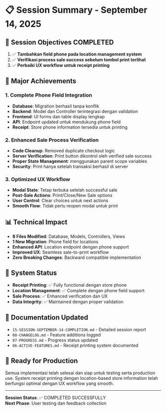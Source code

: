 # 📋 Session Summary - September 14, 2025

## 🎯 Session Objectives COMPLETED
1. ✅ **Tambahkan field phone pada location management system**
2. ✅ **Verifikasi process sale success sebelum tombol print terlihat**
3. ✅ **Perbaiki UX workflow untuk receipt printing**

## 🚀 Major Achievements

### 1. Complete Phone Field Integration
- **Database**: Migration berhasil tanpa konflik
- **Backend**: Model dan Controller terintegrasi dengan validation
- **Frontend**: UI forms dan table display lengkap
- **API**: Endpoint updated untuk mendukung phone field
- **Receipt**: Store phone information tersedia untuk printing

### 2. Enhanced Sale Process Verification
- **Code Cleanup**: Removed duplicate checkout logic
- **Server Verification**: Print button dikontrol oleh verified sale success
- **Proper State Management**: menggunakan parent scope variables
- **Security**: Print hanya setelah transaksi berhasil di server

### 3. Optimized UX Workflow  
- **Modal State**: Tetap terbuka setelah successful sale
- **Post-Sale Actions**: Print/Close/New Sale options
- **User Control**: Clear choices untuk next actions
- **Smooth Flow**: Tidak perlu reopen modal untuk print

## 📊 Technical Impact
- **8 Files Modified**: Database, Models, Controllers, Views
- **1 New Migration**: Phone field for locations
- **Enhanced API**: Location endpoint dengan phone support
- **Improved UX**: Seamless sale-to-print workflow
- **Zero Breaking Changes**: Backward compatible implementation

## 🔄 System Status
- **Receipt Printing**: ✅ Fully functional dengan store phone
- **Location Management**: ✅ Complete dengan phone field support  
- **Sale Process**: ✅ Enhanced verification dan UX
- **Data Integrity**: ✅ Maintained dengan proper validation

## 📝 Documentation Updated
- `15-SESSION-SEPTEMBER-14-COMPLETION.md` - Detailed session report
- `08-CHANGELOG.md` - Feature additions logged
- `07-PROGRESS.md` - Progress status updated
- `06-ACTIVE-FEATURES.md` - Receipt printing system documented

## 🎉 Ready for Production
Semua implementasi telah selesai dan siap untuk testing serta production use. System receipt printing dengan location-based store information telah berfungsi optimal dengan UX workflow yang smooth.

---
**Session Status**: ✅ COMPLETED SUCCESSFULLY  
**Next Phase**: User testing dan feedback collection